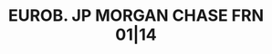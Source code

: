 ---
layout: asset
title: EUROB. JP MORGAN CHASE FRN 01|14                            
isin: XS0284839882
---